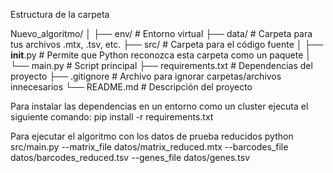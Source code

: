 Estructura de la carpeta

Nuevo_algoritmo/
│
├── env/                   # Entorno virtual
├── data/                  # Carpeta para tus archivos .mtx, .tsv, etc.
├── src/                   # Carpeta para el código fuente
│   ├── __init__.py        # Permite que Python reconozca esta carpeta como un paquete
│   └── main.py            # Script principal
├── requirements.txt       # Dependencias del proyecto
├── .gitignore             # Archivo para ignorar carpetas/archivos innecesarios
└── README.md              # Descripción del proyecto







Para instalar las dependencias en un entorno como un cluster ejecuta el siguiente comando:
pip install -r requirements.txt

Para ejecutar el algoritmo con los datos de prueba reducidos
python src/main.py --matrix_file datos/matrix_reduced.mtx --barcodes_file datos/barcodes_reduced.tsv --genes_file datos/genes.tsv